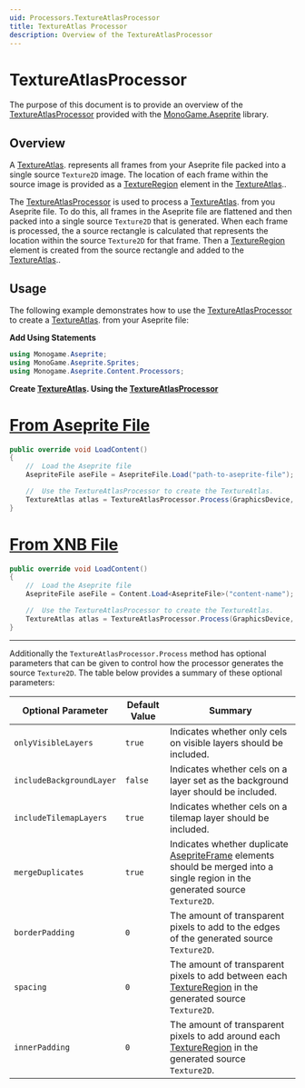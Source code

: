 ```yaml
---
uid: Processors.TextureAtlasProcessor
title: TextureAtlas Processor
description: Overview of the TextureAtlasProcessor
---
```


# TextureAtlasProcessor

The purpose of this document is to provide an overview of the [TextureAtlasProcessor](<xref:MonoGame.Aseprite.Content.Processors.TextureAtlasProcessor>) provided with the [MonoGame.Aseprite](<xref:MonoGame.Aseprite>) library.

## Overview

A [TextureAtlas](<xref:MonoGame.Aseprite.Sprites.TextureAtlas>). represents all frames from your Aseprite file packed into a single source `Texture2D` image. The location of each frame within the source image is provided as a [TextureRegion](<xref:MonoGame.Aseprite.TextureRegion>) element in the [TextureAtlas](<xref:MonoGame.Aseprite.Sprites.TextureAtlas>)..

The [TextureAtlasProcessor](<xref:MonoGame.Aseprite.Content.Processors.TextureAtlasProcessor>) is used to process a [TextureAtlas](<xref:MonoGame.Aseprite.Sprites.TextureAtlas>). from you Aseprite file. To do this, all frames in the Aseprite file are flattened and then packed into a single source `Texture2D` that is generated. When each frame is processed, the a source rectangle is calculated that represents the location within the source `Texture2D` for that frame. Then a [TextureRegion](<xref:MonoGame.Aseprite.TextureRegion>) element is created from the source rectangle and added to the [TextureAtlas](<xref:MonoGame.Aseprite.Sprites.TextureAtlas>)..

## Usage

The following example demonstrates how to use the [TextureAtlasProcessor](<xref:MonoGame.Aseprite.Content.Processors.TextureAtlasProcessor>) to create a [TextureAtlas](<xref:MonoGame.Aseprite.Sprites.TextureAtlas>). from your Aseprite file:

**Add Using Statements**

```cs
using Monogame.Aseprite;
using MonoGame.Aseprite.Sprites;
using Monogame.Aseprite.Content.Processors;
```

**Create [TextureAtlas](<xref:MonoGame.Aseprite.Sprites.TextureAtlas>). Using the [TextureAtlasProcessor](<xref:MonoGame.Aseprite.Content.Processors.TextureAtlasProcessor>)**

# [From Aseprite File](#tab/from-aseprite-file)

```cs
public override void LoadContent()
{
    //  Load the Aseprite file
    AsepriteFile aseFile = AsepriteFile.Load("path-to-aseprite-file");

    //  Use the TextureAtlasProcessor to create the TextureAtlas.
    TextureAtlas atlas = TextureAtlasProcessor.Process(GraphicsDevice, aseFile);
}
```

# [From XNB File](#tab/from-xnb-file)

```cs
public override void LoadContent()
{
    //  Load the Aseprite file
    AsepriteFile aseFile = Content.Load<AsepriteFile>("content-name");

    //  Use the TextureAtlasProcessor to create the TextureAtlas.
    TextureAtlas atlas = TextureAtlasProcessor.Process(GraphicsDevice, aseFile);
}
```

---

Additionally the `TextureAtlasProcessor.Process` method has optional parameters that can be given to control how the processor generates the source `Texture2D`. The table below provides a summary of these optional parameters:

| Optional Parameter       | Default Value | Summary                                                                                                                                                                                |
| ------------------------ | ------------- | -------------------------------------------------------------------------------------------------------------------------------------------------------------------------------------- |
| `onlyVisibleLayers`      | `true`        | Indicates whether only cels on visible layers should be included.                                                                                                                      |
| `includeBackgroundLayer` | `false`       | Indicates whether cels on a layer set as the background layer should be included.                                                                                                      |
| `includeTilemapLayers`   | `true`        | Indicates whether cels on a tilemap layer should be included.                                                                                                                          |
| `mergeDuplicates`        | `true`        | Indicates whether duplicate [AsepriteFrame](<xref:MonoGame.Aseprite.AsepriteTypes.AsepriteFrame>)  elements should be merged into a single region in the generated source `Texture2D`. |
| `borderPadding`          | `0`           | The amount of transparent pixels to add to the edges of the generated source `Texture2D`.                                                                                              |
| `spacing`                | `0`           | The amount of transparent pixels to add between each [TextureRegion](<xref:MonoGame.Aseprite.TextureRegion>) in the generated source `Texture2D`.                                      |
| `innerPadding`           | `0`           | The amount of transparent pixels to add around each [TextureRegion](<xref:MonoGame.Aseprite.TextureRegion>) in the generated source `Texture2D`.                                       |

